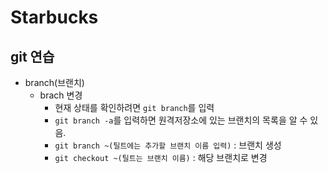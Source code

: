 # Starbucks

## git 연습

- branch(브랜치)
  -  brach 변경
     -  현재 상태를 확인하려면 `git branch`를 입력
     -  `git branch -a`를 입력하면 원격저장소에 있는 브랜치의 목록을 알 수 있음.
     -  `git branch ~(틸트에는 추가할 브랜치 이름 입력)` : 브랜치 생성
     -  `git checkout ~(틸트는 브랜치 이름)` : 해당 브랜치로 변경